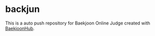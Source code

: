 # backjun
This is a auto push repository for Baekjoon Online Judge created with [BaekjoonHub](https://github.com/BaekjoonHub/BaekjoonHub).
